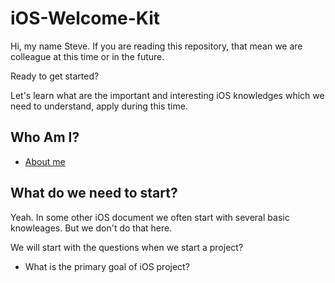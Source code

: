 # iOS-Welcome-Kit
Hi, my name Steve. If you are reading this repository, that mean we are colleague at this time or in the future.

Ready to get started? 

Let's learn what are the important and interesting iOS knowledges which we need to understand, apply during this time.

## Who Am I?

* [About me](https://github.com/1SteveNg/iOS-Welcome-Kit/blob/main/Other/WhoAmI.md)

## What do we need to start?

Yeah. In some other iOS document we often start with several basic knowleages. But we don't do that here.

We will start with the questions when we start a project?

* What is the primary goal of iOS project?



